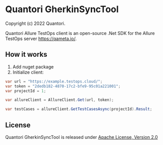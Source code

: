 # Quantori GherkinSyncTool

Copyright (c) 2022 Quantori.

Quantori Allure TestOps client is an open-source .Net SDK for the Allure TestOps server https://qameta.io/.

## How it works

1. Add nuget package
2. Initialize client:

```cs
var url = "https://example.testops.cloud/";
var token = "2dedb182-4870-17c2-bfe9-95c01a221001";
var projectId = 1;

var allureClient = AllureClient.Get(url, token);

var testCases = allureClient.GetTestCasesAsync(projectId).Result;
```

## License

Quantori GherkinSyncTool is released under [Apache License, Version 2.0](LICENSE)
